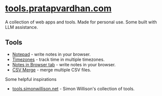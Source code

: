 # [tools.pratapvardhan.com](https://tools.pratapvardhan.com)

A collection of web apps and tools.
Made for personal use.
Some built with LLM assistance.

## Tools

- [Notepad](notepad/) - write notes in your browser.
- [Timezones](timezones/) - track time in multiple timezones.
- [Notes in Browser tab](https://pratapvardhan.com/notes/browser/note-taking/) - write notes in your browser.
- [CSV Merge](csv-merge/) - merge multiple CSV files.

Some helpful inspirations

- [tools.simonwillison.net](https://tools.simonwillison.net) - Simon Willison's collection of tools.

